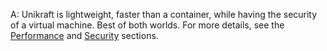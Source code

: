 A: Unikraft is lightweight, faster than a container, while having the security of a virtual machine.
Best of both worlds.
For more details, see the [Performance](/docs/features/performance/) and [Security](/docs/features/security/) sections.

